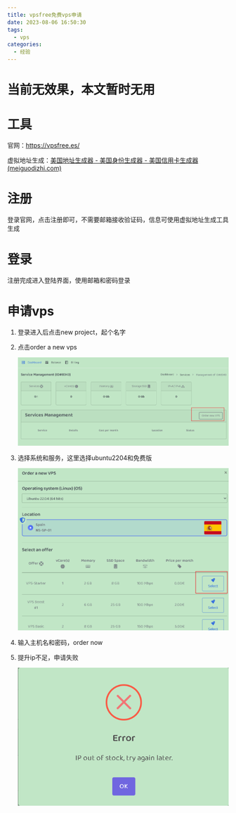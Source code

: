 ```yaml
---
title: vpsfree免费vps申请
date: 2023-08-06 16:50:30
tags:
  - vps
categories:
  - 经验
---
```


# 当前无效果，本文暂时无用

# 工具

官网：https://vpsfree.es/

虚拟地址生成：[美国地址生成器 - 美国身份生成器 - 美国信用卡生成器 (meiguodizhi.com)](https://www.meiguodizhi.com/)

# 注册

登录官网，点击注册即可，不需要邮箱接收验证码，信息可使用虚拟地址生成工具生成

# 登录

注册完成进入登陆界面，使用邮箱和密码登录

# 申请vps

1. 登录进入后点击new project，起个名字

2. 点击order a new vps

   ![image-20230806113407121](vpsfree免费vps申请/image-20230806113407121.png)

3. 选择系统和服务，这里选择ubuntu2204和免费版

   ![image-20230806113506520](vpsfree免费vps申请/image-20230806113506520.png)

4. 输入主机名和密码，order now

5. 提升ip不足，申请失败

   ![image-20230806115054877](vpsfree免费vps申请/image-20230806115054877.png)